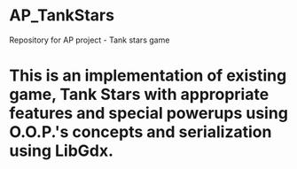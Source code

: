 # AP_TankStars
Repository for AP project - Tank stars game


# This is an implementation of existing game, Tank Stars with appropriate features and special powerups using O.O.P.'s concepts and serialization using LibGdx. 
